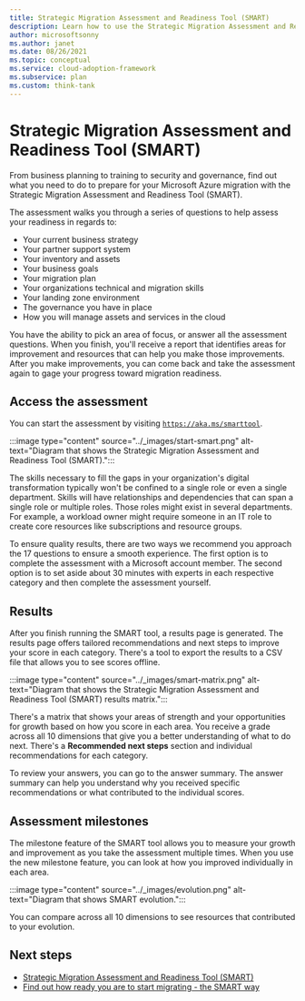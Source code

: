 ```yaml
---
title: Strategic Migration Assessment and Readiness Tool (SMART)
description: Learn how to use the Strategic Migration Assessment and Readiness Tool (SMART) to accelerate your cloud adoption efforts.
author: microsoftsonny
ms.author: janet
ms.date: 08/26/2021
ms.topic: conceptual
ms.service: cloud-adoption-framework
ms.subservice: plan
ms.custom: think-tank
---
```


# Strategic Migration Assessment and Readiness Tool (SMART)

From business planning to training to security and governance, find out what you need to do to prepare for your Microsoft Azure migration with the Strategic Migration Assessment and Readiness Tool (SMART).

The assessment walks you through a series of questions to help assess your readiness in regards to:

- Your current business strategy
- Your partner support system
- Your inventory and assets
- Your business goals
- Your migration plan
- Your organizations technical and migration skills
- Your landing zone environment
- The governance you have in place
- How you will manage assets and services in the cloud

You have the ability to pick an area of focus, or answer all the assessment questions. When you finish, you'll receive a report that identifies areas for improvement and resources that can help you make those improvements. After you make improvements, you can come back and take the assessment again to gage your progress toward migration readiness.

## Access the assessment

You can start the assessment by visiting [`https://aka.ms/smarttool`](https://aka.ms/smarttool).

:::image type="content" source="../_images/start-smart.png" alt-text="Diagram that shows the Strategic Migration Assessment and Readiness Tool (SMART).":::

The skills necessary to fill the gaps in your organization's digital transformation typically won't be confined to a single role or even a single department. Skills will have relationships and dependencies that can span a single role or multiple roles. Those roles might exist in several departments. For example, a workload owner might require someone in an IT role to create core resources like subscriptions and resource groups.

To ensure quality results, there are two ways we recommend you approach the 17 questions to ensure a smooth experience. The first option is to complete the assessment with a Microsoft account member. The second option is to set aside about 30 minutes with experts in each respective category and then complete the assessment yourself.

## Results

After you finish running the SMART tool, a results page is generated. The results page offers tailored recommendations and next steps to improve your score in each category. There's a tool to export the results to a CSV file that allows you to see scores offline.

:::image type="content" source="../_images/smart-matrix.png" alt-text="Diagram that shows the Strategic Migration Assessment and Readiness Tool (SMART) results matrix.":::

There's a matrix that shows your areas of strength and your opportunities for growth based on how you score in each area. You receive a grade across all 10 dimensions that give you a better understanding of what to do next. There's a **Recommended next steps** section and individual recommendations for each category.

To review your answers, you can go to the answer summary. The answer summary can help you understand why you received specific recommendations or what contributed to the individual scores.

## Assessment milestones

The milestone feature of the SMART tool allows you to measure your growth and improvement as you take the assessment multiple times. When you use the new milestone feature, you can look at how you improved individually in each area.

:::image type="content" source="../_images/evolution.png" alt-text="Diagram that shows SMART evolution.":::

You can compare across all 10 dimensions to see resources that contributed to your evolution.

## Next steps

- [Strategic Migration Assessment and Readiness Tool (SMART)](/assessments/?id=strategic-migration-assessment)
- [Find out how ready you are to start migrating - the SMART way](https://azure.microsoft.com/migration/#overview)
